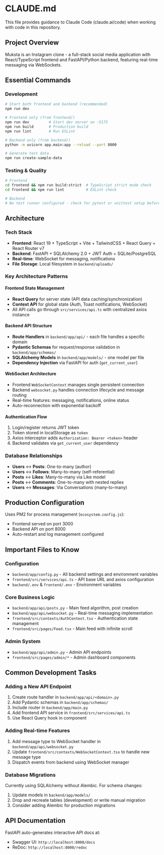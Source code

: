 # CLAUDE.md

This file provides guidance to Claude Code (claude.ai/code) when working with code in this repository.

## Project Overview

Muksta is an Instagram clone - a full-stack social media application with React/TypeScript frontend and FastAPI/Python backend, featuring real-time messaging via WebSockets.

## Essential Commands

### Development
```bash
# Start both frontend and backend (recommended)
npm run dev

# Frontend only (from frontend/)
npm run dev         # Start dev server on :5173
npm run build       # Production build
npm run lint        # Run ESLint

# Backend only (from backend/)
python -m uvicorn app.main:app --reload --port 8000

# Generate test data
npm run create-sample-data
```

### Testing & Quality
```bash
# Frontend
cd frontend && npm run build:strict  # TypeScript strict mode check
cd frontend && npm run lint          # ESLint check

# Backend
# No test runner configured - check for pytest or unittest setup before running tests
```

## Architecture

### Tech Stack
- **Frontend**: React 19 + TypeScript + Vite + TailwindCSS + React Query + React Router v7
- **Backend**: FastAPI + SQLAlchemy 2.0 + JWT Auth + SQLite/PostgreSQL
- **Real-time**: WebSocket for messaging, notifications
- **File Storage**: Local filesystem in `backend/uploads/`

### Key Architecture Patterns

#### Frontend State Management
- **React Query** for server state (API data caching/synchronization)
- **Context API** for global state (Auth, Toast notifications, WebSocket)
- All API calls go through `src/services/api.ts` with centralized axios instance

#### Backend API Structure
- **Route Handlers** in `backend/app/api/` - each file handles a specific domain
- **Pydantic Schemas** for request/response validation in `backend/app/schemas/`
- **SQLAlchemy Models** in `backend/app/models/` - one model per file
- **Dependency Injection** via FastAPI for auth (`get_current_user`)

#### WebSocket Architecture
- Frontend `WebSocketContext` manages single persistent connection
- Backend `websocket.py` handles connection lifecycle and message routing
- Real-time features: messaging, notifications, online status
- Auto-reconnection with exponential backoff

#### Authentication Flow
1. Login/register returns JWT token
2. Token stored in localStorage as `token`
3. Axios interceptor adds `Authorization: Bearer <token>` header
4. Backend validates via `get_current_user` dependency

### Database Relationships
- **Users** ↔ **Posts**: One-to-many (author)
- **Users** ↔ **Follows**: Many-to-many (self-referential)
- **Posts** ↔ **Likes**: Many-to-many via Like model
- **Posts** ↔ **Comments**: One-to-many with nested replies
- **Users** ↔ **Messages**: Via Conversations (many-to-many)

## Production Configuration

Uses PM2 for process management (`ecosystem.config.js`):
- Frontend served on port 3000
- Backend API on port 8000
- Auto-restart and log management configured

## Important Files to Know

### Configuration
- `backend/app/config.py` - All backend settings and environment variables
- `frontend/src/services/api.ts` - API base URL and axios configuration
- `backend/.env` & `frontend/.env` - Environment variables

### Core Business Logic
- `backend/app/api/posts.py` - Main feed algorithm, post creation
- `backend/app/api/websocket.py` - Real-time messaging implementation
- `frontend/src/contexts/AuthContext.tsx` - Authentication state management
- `frontend/src/pages/Feed.tsx` - Main feed with infinite scroll

### Admin System
- `backend/app/api/admin.py` - Admin API endpoints
- `frontend/src/pages/admin/*` - Admin dashboard components

## Common Development Tasks

### Adding a New API Endpoint
1. Create route handler in `backend/app/api/<domain>.py`
2. Add Pydantic schemas in `backend/app/schemas/`
3. Include router in `backend/app/main.py`
4. Add frontend API service in `frontend/src/services/api.ts`
5. Use React Query hook in component

### Adding Real-time Features
1. Add message type to WebSocket handler in `backend/app/api/websocket.py`
2. Update `frontend/src/contexts/WebSocketContext.tsx` to handle new message type
3. Dispatch events from backend using WebSocket manager

### Database Migrations
Currently using SQLAlchemy without Alembic. For schema changes:
1. Update models in `backend/app/models/`
2. Drop and recreate tables (development) or write manual migration
3. Consider adding Alembic for production migrations

## API Documentation

FastAPI auto-generates interactive API docs at:
- Swagger UI: `http://localhost:8000/docs`
- ReDoc: `http://localhost:8000/redoc`